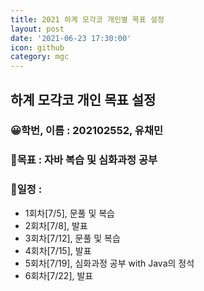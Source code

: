 ```yaml
---
title: 2021 하계 모각코 개인별 목표 설정
layout: post
date: '2021-06-23 17:30:00'
icon: github
category: mgc
---
```


## 하계 모각코 개인 목표 설정
### 😀학번, 이름 : 202102552, 유채민
### 🎡목표 : 자바 복습 및 심화과정 공부



### 📄일정 :
- 1회차\[7/5],  문풀 및 복습
- 2회차\[7/8],  발표
- 3회차\[7/12],  문풀 및 복습
- 4회차\[7/15],  발표
- 5회차\[7/19],  심화과정 공부 with Java의 정석
- 6회차\[7/22],  발표
